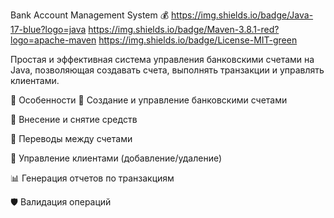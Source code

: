 Bank Account Management System 💰
https://img.shields.io/badge/Java-17-blue?logo=java
https://img.shields.io/badge/Maven-3.8.1-red?logo=apache-maven
https://img.shields.io/badge/License-MIT-green

Простая и эффективная система управления банковскими счетами на Java, позволяющая создавать счета, выполнять транзакции и управлять клиентами.

🌟 Особенности
🏦 Создание и управление банковскими счетами

💸 Внесение и снятие средств

🔄 Переводы между счетами

👥 Управление клиентами (добавление/удаление)

📊 Генерация отчетов по транзакциям

🛡️ Валидация операций
